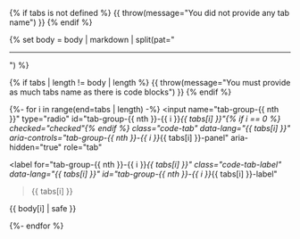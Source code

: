 <!-- {#
The aim of this file is to provide a way to create a multi-languages tabbed code block.
You'll need to separate each code-block with a --- tag.
You'll also need to provide a list of strings that'll be displayed in the tabs.

Example:


{% fenced_code_tab(tabs=["rust", "C", "java"]) %}
```rust
println!("Hello World!");
```
---
```C
prinf("Hello World!\n");
```
---
```java
system.out.println("Hello World!");
```
{% end %}") }}


===================================
        CODE STARTS BELOW
===================================
#} -->

{% if tabs is not defined %}
{{ throw(message="You did not provide any tab name") }}
{% endif %}

{% set body = body | markdown | split(pat="<hr />") %}

{% if tabs | length != body | length %}
{{ throw(message="You must provide as much tabs name as there is code blocks") }}
{% endif %}

<div class="md-fenced-code-tabs" id="tab-tab-group-{{ nth }}">

{%- for i in range(end=tabs | length) -%}
<input
  name="tab-group-{{ nth }}"
  type="radio"
  id="tab-group-{{ nth }}-{{ i }}_{{ tabs[i] }}"{% if i == 0 %}
  checked="checked"{% endif %}
  class="code-tab"
  data-lang="{{ tabs[i] }}"
  aria-controls="tab-group-{{ nth }}-{{ i }}_{{ tabs[i] }}-panel"
  aria-hidden="true"
  role="tab"
>
<label
  for="tab-group-{{ nth }}-{{ i }}_{{ tabs[i] }}"
  class="code-tab-label"
  data-lang="{{ tabs[i] }}"
  id="tab-group-{{ nth }}-{{ i }}_{{ tabs[i] }}-label"
>{{ tabs[i] }}</label>
<div
  class="code-tabpanel"
  role="tabpanel"
  data-lang="{{ tabs[i] }}"
  id="tab-group-{{ nth }}-{{ i }}_{{ tabs[i] }}-panel"
  aria-labelledby="tab-group-{{ nth }}-{{ i }}_{{ tabs[i] }}-label"
> {{ body[i] | safe }} </div>

{%- endfor %}

</div>
